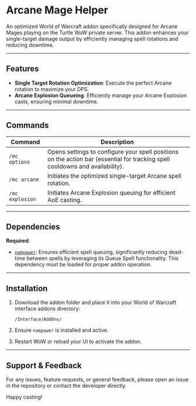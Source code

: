 # Arcane Mage Helper

An optimized World of Warcraft addon specifically designed for Arcane Mages playing on the Turtle WoW private server. This addon enhances your single-target damage output by efficiently managing spell rotations and reducing downtime.

---

## Features

* **Single Target Rotation Optimization**: Execute the perfect Arcane rotation to maximize your DPS.
* **Arcane Explosion Queueing**: Efficiently manage your Arcane Explosion casts, ensuring minimal downtime.

---

## Commands

| Command         | Description                                                                                                                   |
| --------------- | ----------------------------------------------------------------------------------------------------------------------------- |
| `/mc options`   | Opens settings to configure your spell positions on the action bar (essential for tracking spell cooldowns and availability). |
| `/mc arcane`    | Initiates the optimized single-target Arcane spell rotation.                                                                  |
| `/mc explosion` | Initiates Arcane Explosion queuing for efficient AoE casting.                                                                 |

---

## Dependencies

**Required**:

* [`nampower`](https://github.com/pepopo978/nampower): Ensures efficient spell queuing, significantly reducing dead-time between spells by leveraging its Queue Spell functionality. This dependency must be loaded for proper addon operation.

---

## Installation

1. Download the addon folder and place it into your World of Warcraft interface addons directory:

   ```
   /Interface/AddOns/
   ```
2. Ensure `nampower` is installed and active.
3. Restart WoW or reload your UI to activate the addon.

---

## Support & Feedback

For any issues, feature requests, or general feedback, please open an issue in the repository or contact the developer directly.

Happy casting!
